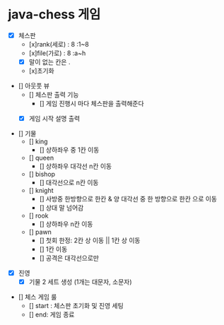 # java-chess 게임

- [x] 체스판
    - [x]rank(세로) : 8 :1~8
    - [x]file(가로) : 8 :a~h
    - [x] 말이 없는 칸은 .
  - [x]초기화

- [] 아웃풋 뷰
    - [] 체스판 출력 기능
      - [] 게임 진행시 마다 체스판을 출력해준다
  - [x] 게임 시작 설명 출력
    
  
- [] 기물 
  - [] king
     - [] 상하좌우 중 1칸 이동  
  - [] queen
    - [] 상하좌우 대각선 n칸 이동
  - [] bishop
     - [] 대각선으로 n칸 이동
  - [] knight
    - [] 사방중 한방향으로 한칸 & 양 대각선 중 한 방향으로 한칸 으로 이동
    - [] 상대 말 넘어감
  - [] rook
      - [] 상하좌우 n칸 이동
  - [] pawn
    - [] 첫회 한정: 2칸 상 이동 || 1칸 상 이동
    - [] 1칸 이동
    - [] 공격은 대각선으로만
  
- [x] 진영
  - [x] 기물 2 세트 생성 (1개는 대문자, 소문자)
  
- [] 체스 게임 룰
  - [] start : 체스판 초기화 및 진영 세팅
  - [] end: 게임 종료